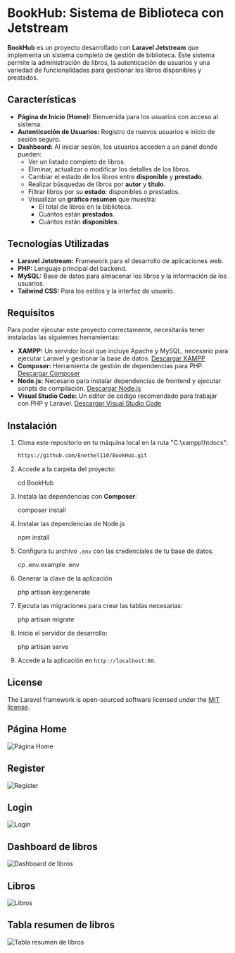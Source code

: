 # BookHub: Sistema de Biblioteca con Jetstream

**BookHub** es un proyecto desarrollado con **Laravel Jetstream** que implementa un sistema completo de gestión de biblioteca. Este sistema permite la administración de libros, la autenticación de usuarios y una variedad de funcionalidades para gestionar los libros disponibles y prestados.

## Características

- **Página de Inicio (Home):** Bienvenida para los usuarios con acceso al sistema.
- **Autenticación de Usuarios:** Registro de nuevos usuarios e inicio de sesión seguro.
- **Dashboard:** Al iniciar sesión, los usuarios acceden a un panel donde pueden:
  - Ver un listado completo de libros.
  - Eliminar, actualizar o modificar los detalles de los libros.
  - Cambiar el estado de los libros entre **disponible** y **prestado**.
  - Realizar búsquedas de libros por **autor** y **título**.
  - Filtrar libros por su **estado**: disponibles o prestados.
  - Visualizar un **gráfico resumen** que muestra:
    - El total de libros en la biblioteca.
    - Cuántos están **prestados**.
    - Cuántos están **disponibles**.

## Tecnologías Utilizadas

- **Laravel Jetstream:** Framework para el desarrollo de aplicaciones web.
- **PHP:** Lenguaje principal del backend.
- **MySQL:** Base de datos para almacenar los libros y la información de los usuarios.
- **Tailwind CSS:** Para los estilos y la interfaz de usuario.

## Requisitos

Para poder ejecutar este proyecto correctamente, necesitarás tener instaladas las siguientes herramientas:

- **XAMPP:** Un servidor local que incluye Apache y MySQL, necesario para ejecutar Laravel y gestionar la base de datos. [Descargar XAMPP](https://www.apachefriends.org/es/index.html)
- **Composer:** Herramienta de gestión de dependencias para PHP. [Descargar Composer](https://getcomposer.org/)
- **Node.js:** Necesario para instalar dependencias de frontend y ejecutar scripts de compilación. [Descargar Node.js](https://nodejs.org/)
- **Visual Studio Code:** Un editor de código recomendado para trabajar con PHP y Laravel. [Descargar Visual Studio Code](https://code.visualstudio.com/)

## Instalación

1. Clona este repositorio en tu máquina local en la ruta "C:\xampp\htdocs":

   ```bash
   https://github.com/Enethel110/BookHub.git

2. Accede a la carpeta del proyecto:

   cd BookHub

3. Instala las dependencias con **Composer**:

   composer install

4. Instalar las dependencias de Node.js

   npm install

5. Configura tu archivo `.env` con las credenciales de tu base de datos.
   
   cp .env.example .env

6. Generar la clave de la aplicación
   
   php artisan key:generate

7. Ejecuta las migraciones para crear las tablas necesarias:

   php artisan migrate

8. Inicia el servidor de desarrollo:

   php artisan serve

9. Accede a la aplicación en `http://localhost:80`.

## License

The Laravel framework is open-sourced software licensed under the [MIT license](https://opensource.org/licenses/MIT).
## Página Home
![Página Home](public/img/1.png)

## Register
![Register](public/img/2.png)

## Login
![Login](public/img/3.png)

## Dashboard de libros
![Dashboard de libros](public/img/4.png)

## Libros
![Libros](public/img/5.png)

## Tabla resumen de libros
![Tabla resumen de libros](public/img/6.png)
